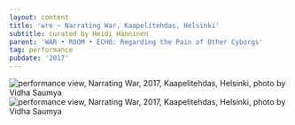 ```yaml
---
layout: content
title: 'wre ~ Narrating War, Kaapelitehdas, Helsinki'
subtitle: curated by Heidi Hänninen
parent: 'WAR • ROOM • ECHO: Regarding the Pain of Other Cyborgs'
tag: performance
pubdate: '2017'
---
```

![performance view, Narrating War, 2017, Kaapelitehdas, Helsinki, photo by Vidha Saumya](/assets/img/kapeli-performance.jpg)
![performance view, Narrating War, 2017, Kaapelitehdas, Helsinki, photo by Vidha Saumya](/assets/img/narrating-war.jpg)
